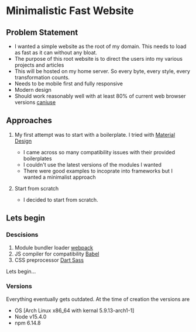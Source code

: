 # Minimalistic Fast Website

## Problem Statement

* I wanted a simple website as the root of my domain. This needs to load as fast as it can without any bloat. 
* The purpose of this root website is to direct the users into my various projects and articles
* This will be hosted on my home server. So every byte, every style, every transformation counts.
* Needs to be mobile first and fully responsive
* Modern design
* Should work reasonably well with at least 80% of current web browser versions [caniuse](https://caniuse.com/)

## Approaches

1. My first attempt was to start with a boilerplate. I tried with [Material Design](https://material.io/design)
   - I came across so many compatibility issues with their provided boilerplates
   - I couldn't use the latest versions of the modules I wanted
   - There were good examples to incoprate into frameworks but I wanted a minimalist approach
   
2. Start from scratch
   - I decided to start from scratch. 
   
## Lets begin

### Descisions

1. Module bundler loader [webpack](https://webpack.js.org/concepts/)
2. JS compiler for compatibility [Babel](https://babeljs.io/)
3. CSS preprocessor [Dart Sass](https://sass-lang.com/dart-sass)

Lets begin...

### Versions

Everything eventually gets outdated. At the time of creation the versions are

* OS [Arch Linux x86_64 with kernal 5.9.13-arch1-1]
* Node v15.4.0
* npm 6.14.8